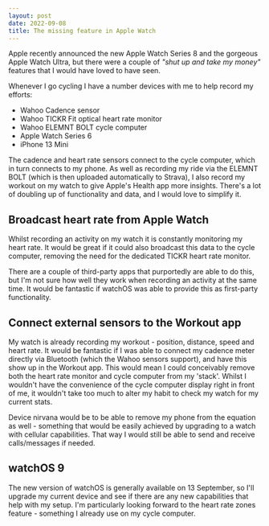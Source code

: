 ```yaml
---
layout: post
date: 2022-09-08
title: The missing feature in Apple Watch
---
```

Apple recently announced the new Apple Watch Series 8 and the gorgeous Apple Watch Ultra, but there were a couple of _"shut up and take my money"_ features that I would have loved to have seen.

Whenever I go cycling I have a number devices with me to help record my efforts:

- Wahoo Cadence sensor
- Wahoo TICKR Fit optical heart rate monitor
- Wahoo ELEMNT BOLT cycle computer
- Apple Watch Series 6
- iPhone 13 Mini

The cadence and heart rate sensors connect to the cycle computer, which in turn connects to my phone. As well as recording my ride via the ELEMNT BOLT (which is then uploaded automatically to Strava), I also record my workout on my watch to give Apple's Health app more insights.  There's a lot of doubling up of functionality and data, and I would love to simplify it.

## Broadcast heart rate from Apple Watch

Whilst recording an activity on my watch it is constantly monitoring my heart rate. It would be great if it could also broadcast this data to the cycle computer, removing the need for the dedicated TICKR heart rate monitor.

There are a couple of third-party apps that purportedly are able to do this, but I'm not sure how well they work when recording an activity at the same time.  It would be fantastic if watchOS was able to provide this as first-party functionality.

## Connect external sensors to the Workout app

My watch is already recording my workout - position, distance, speed and heart rate.  It would be fantastic if I was able to connect my cadence meter directly via Bluetooth (which the Wahoo sensors support), and have this show up in the Workout app. This would mean I could conceivably remove both the heart rate monitor and cycle computer from my 'stack'.  Whilst I wouldn't have the convenience of the cycle computer display right in front of me, it wouldn't take too much to alter my habit to check my watch for my current stats.

Device nirvana would be to be able to remove my phone from the equation as well - something that would be easily achieved by upgrading to a watch with cellular capabilities. That way I would still be able to send and receive calls/messages if needed.

## watchOS 9

The new version of watchOS is generally available on 13 September, so I'll upgrade my current device and see if there are any new capabilities that help with my setup.  I'm particularly looking forward to the heart rate zones feature - something I already use on my cycle computer.
